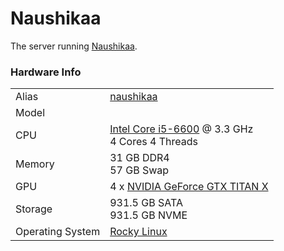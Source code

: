 
# Naushikaa
The server running [Naushikaa](/systems/naushikaa).

### Hardware Info
|||
---|---
Alias | [naushikaa]()
Model | 
CPU | [Intel Core i5-6600](https://ark.intel.com/content/www/us/en/ark/products/88188/intel-core-i5-6600-processor-6m-cache-up-to-3-90-ghz.html) @ 3.3 GHz<br>4 Cores 4 Threads
Memory | 31 GB DDR4<br>57 GB Swap
GPU | 4 x [NVIDIA GeForce GTX TITAN X](https://www.nvidia.com/en-us/geforce/graphics-cards/geforce-gtx-titan-x/specifications/)
Storage | 931.5 GB SATA<br>931.5 GB NVME
Operating System | [Rocky Linux](https://rockylinux.org/)
